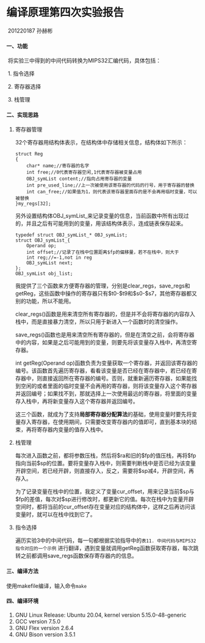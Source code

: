 #                                       编译原理第四次实验报告

​                                                                       201220187 孙赫彬

#### 一、功能

​	将实验三中得到的中间代码转换为MIPS32汇编代码，具体包括：

​			1. 指令选择

​			2. 寄存器选择

​			3. 栈管理

#### 二、实现思路

1. 寄存器管理

   32个寄存器用结构体表示，在结构体中存储相关信息，结构体如下所示：

   ```
   struct Reg
   {
       char* name;//寄存器的名字
       int free;//0代表寄存器空闲,1代表寄存器被变量占用
       OBJ_symList content;//指向占用寄存器的变量
       int pre_used_line;//上一次被使用该寄存器的代码的行号，用于寄存器的替换
       int can_free;//如果值为1，则代表该寄存器里面存的是不会再用临时变量，可以被替换
   }my_regs[32];
   ```

   另外设置结构体OBJ_symList_来记录变量的信息，当前函数中所有出现过的，并且之后有可能用到的变量，用该结构体表示，连成链表保存起来。

   ```
   typedef struct OBJ_symList_* OBJ_symList;
   struct OBJ_symList_{
       Operand op;
       int offset;//记录了在栈中位置距离$fp的偏移量，若不在栈中，则大于
       int reg;//=-1,not in reg
       OBJ_symList next;
   };
   OBJ_symList obj_list;
   ```

   我提供了三个函数来方便寄存器的管理，分别是clear_regs，save_regs和getReg，这些函数中操作的寄存器只有\$t0-\$t9和\$s0-\$s7，其他寄存器都又别的功能，所以不能用。

   clear_regs()函数是用来清空所有寄存器的，但是并不会将寄存器的内容存入栈中，而是直接暴力清空，所以只用于新进入一个函数时的清空操作。

   save_regs()函数也是用来清空所有寄存器的，但是在清空之前，会将寄存器中的内容，如果是之后可能用到的变量，则要先将该变量存入栈中，再清空寄存器。

   int getReg(Operand op)函数负责为变量获取一个寄存器，并返回该寄存器的编号。该函数首先遍历寄存器，看看该变量是否已经在寄存器中，若已经在寄存器中，则直接返回所在寄存器的编号。否则，就重新遍历寄存器，如果能找到空闲的或者里面的临时变量不会再用的寄存器，则将该变量存入这个寄存器并返回编号；如果找不到，那就选择上一次使用最远的寄存器，将里面的变量存入栈中，再将新变量存入这个寄存器并返回编号。

   这三个函数，就成为了支持**局部寄存器分配算法**的基础，使用变量时要先将变量存入寄存器，在使用期间，只需要改变寄存器内的值即可，直到基本块的结束，再将寄存器内变量的值存入栈中。

2. 栈管理

   每次进入函数之前，都将参数压栈，然后将\$ra和旧的\$fp的值压栈，再将\$fp指向当前\$sp的位置。要将变量存入栈中，则需要判断栈中是否已经为该变量开辟空间，若已经开辟，则直接存入，反之，需要将$sp减4，开辟空间，再存入。

   为了记录变量在栈中的位置，我定义了变量cur_offset，用来记录当前\$sp与\$fp的差值，每次对$sp进行修改时，都更新它的值。每次在栈中为变量开辟空间时，都将当前的cur_offset存在变量对应的结构体中，这样之后再访问该变量时，就可以在栈中找到它了。

3. 指令选择

   遍历实验3中的中间代码，每一句都根据实验指导中的`表11. 中间代码与MIPS32指令对应的一个示例` 进行翻译，遇到变量就调用getReg函数获取寄存器，每次跳转之前都调用save_regs函数保存寄存器内的信息。

#### 三、编译方法

使用makefile编译，输入命令`make`

#### 四、编译环境

1) GNU Linux Release: Ubuntu 20.04, kernel version 5.15.0-48-generic
2) GCC version 7.5.0
3) GNU Flex version 2.6.4
4) GNU Bison version 3.5.1